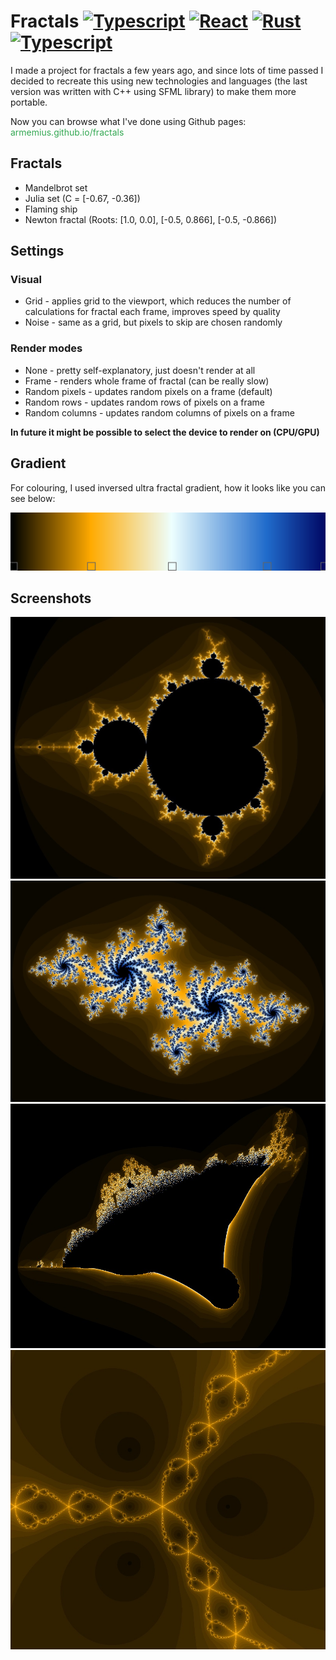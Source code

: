 # Fractals <a href="https://www.typescriptlang.org/" title="Typescript"><img src="https://github.com/get-icon/geticon/raw/master/icons/typescript-icon.svg" alt="Typescript" width="21px" height="21px"></a> <a href="https://reactjs.org/" title="React"><img src="https://github.com/get-icon/geticon/raw/master/icons/react.svg" alt="React" width="21px" height="21px"></a> <a href="https://www.rust-lang.org/" title="Rust"><img src="https://github.com/get-icon/geticon/raw/master/icons/rust.svg" alt="Rust" width="21px" height="21px"></a> <a href="https://webassembly.org/" title="Wasm"><img src="https://github.com/get-icon/geticon/raw/master/icons/webassembly.svg" alt="Typescript" width="21px" height="21px"></a>
I made a project for fractals a few years ago, and since lots of time passed I decided to recreate this using new technologies and languages (the last version was written with C++ using SFML library) to make them more portable. 

Now you can browse what I've done using Github pages:<br>
<a href="https://armemius.github.io/fractals/" style="text-decoration: none; color: #34a853">armemius.github.io/fractals</a>

## Fractals
* Mandelbrot set
* Julia set (C = [-0.67, -0.36])
* Flaming ship
* Newton fractal (Roots: [1.0, 0.0], [-0.5, 0.866], [-0.5, -0.866])

## Settings
### Visual
* Grid - applies grid to the viewport, which reduces the number of calculations for fractal each frame, improves speed by quality
* Noise - same as a grid, but pixels to skip are chosen randomly
### Render modes
* None - pretty self-explanatory, just doesn't render at all
* Frame - renders whole frame of fractal (can be really slow)
* Random pixels - updates random pixels on a frame (default)
* Random rows - updates random rows of pixels on a frame
* Random columns - updates random columns of pixels on a frame

<b>In future it might be possible to select the device to render on (CPU/GPU)</b>

## Gradient
For colouring, I used inversed ultra fractal gradient, how it looks like you can see below:

<img src="./img/gradient.png" alt="Gradient">

## Screenshots
<img src="./img/mandelbrot_set.jpg" alt="Mandelbrot set">
<img src="./img/julia_set.jpg" alt="Julia set">
<img src="./img/flaming_ship.jpg" alt="Flaming ship">
<img src="./img/newton_fractal.jpg" alt="Newton fractal">